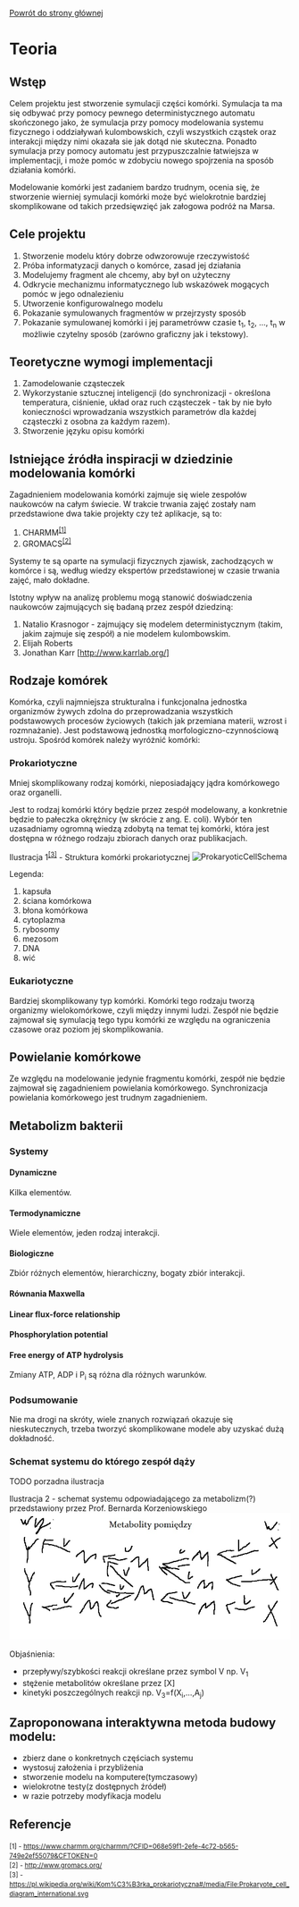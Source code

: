 [Powrót do strony głównej](index)
# Teoria

## Wstęp

Celem projektu jest stworzenie symulacji części komórki. Symulacja ta ma się odbywać przy pomocy pewnego deterministycznego automatu skończonego jako, że symulacja przy pomocy modelowania systemu fizycznego i oddziaływań kulombowskich, czyli wszystkich cząstek oraz interakcji między nimi okazała sie jak dotąd nie skuteczna.
Ponadto symulacja przy pomocy automatu jest przypuszczalnie łatwiejsza w implementacji, i może pomóc w zdobyciu nowego spojrzenia na sposób działania komórki.

Modelowanie komórki jest zadaniem bardzo trudnym, ocenia się, że stworzenie wierniej symulacji komórki może być wielokrotnie bardziej skomplikowane od takich przedsięwzięć jak załogowa podróż na Marsa.


## Cele projektu

1. Stworzenie modelu który dobrze odwzorowuje rzeczywistość
2. Próba informatyzacji danych o komórce, zasad jej działania
3. Modelujemy fragment ale chcemy, aby był on użyteczny
4. Odkrycie mechanizmu informatycznego lub wskazówek mogących pomóc w jego odnalezieniu
5. Utworzenie konfigurowalnego modelu
6. Pokazanie symulowanych fragmentów w przejrzysty sposób 
7. Pokazanie symulowanej komórki i jej parametróww czasie t<sub>1</sub>, t<sub>2</sub>, ..., t<sub>n</sub> w możliwie czytelny sposób (zarówno graficzny jak i tekstowy). 

## Teoretyczne wymogi implementacji

1. Zamodelowanie cząsteczek
2. Wykorzystanie sztucznej inteligencji (do synchronizacji - określona temperatura, ciśnienie, układ oraz ruch cząsteczek - tak by nie było konieczności wprowadzania wszystkich parametrów dla każdej cząsteczki z osobna za każdym razem). 
3. Stworzenie języku opisu komórki 


## Istniejące źródła inspiracji w dziedzinie modelowania komórki

Zagadnieniem modelowania komórki zajmuje się wiele zespołów naukowców na całym świecie.
W trakcie trwania zajęć zostały nam przedstawione dwa takie projekty czy też aplikacje, są to:

1. CHARMM<sup>[[1]](#ref1)</sup>
2. GROMACS<sup>[[2]](#ref2)</sup>

Systemy te są oparte na symulacji fizycznych zjawisk, zachodzących w komórce i są, według wiedzy ekspertów przedstawionej w czasie trwania zajęć, mało dokładne.


Istotny wpływ na analizę problemu mogą stanowić doświadczenia naukowców zajmujących się badaną przez zespół dziedziną:

1. Natalio Krasnogor - zajmujący się modelem deterministycznym (takim, jakim zajmuje się zespół) a nie modelem kulombowskim. 
2. Elijah Roberts 
3. Jonathan Karr [http://www.karrlab.org/]


## Rodzaje komórek

Komórka, czyli najmniejsza strukturalna i funkcjonalna jednostka organizmów żywych zdolna do przeprowadzania wszystkich podstawowych procesów życiowych (takich jak przemiana materii, wzrost i rozmnażanie). Jest podstawową jednostką
morfologiczno-czynnościową ustroju. Spośród komórek należy wyróżnić komórki:

### Prokariotyczne

Mniej skomplikowany rodzaj komórki, nieposiadający jądra komórkowego oraz organelli.

Jest to rodzaj komórki który będzie przez zespół modelowany, a konkretnie będzie to pałeczka okrężnicy (w skrócie z ang. E. coli).
Wybór ten uzasadniamy ogromną wiedzą zdobytą na temat tej komórki, która jest dostępna w różnego rodzaju zbiorach danych oraz publikacjach.

Ilustracja 1<sup>[[3]](#ref3)</sup> - Struktura komórki prokariotycznej
![ProkaryoticCellSchema](https://upload.wikimedia.org/wikipedia/commons/e/e4/Prokaryote_cell_diagram_international.svg "ProkaryoticCell")

Legenda:
1. kapsuła
2. ściana komórkowa
3. błona komórkowa
4. cytoplazma
5. rybosomy
6. mezosom
7. DNA
8. wić


### Eukariotyczne

Bardziej skomplikowany typ komórki. Komórki tego rodzaju tworzą organizmy wielokomórkowe, czyli między innymi ludzi.
Zespół nie będzie zajmował się symulacją tego typu komórki ze względu na ograniczenia czasowe oraz poziom jej skomplikowania.


## Powielanie komórkowe

Ze względu na modelowanie jedynie fragmentu komórki, zespół nie będzie zajmował się zagadnieniem powielania komórkowego.
Synchronizacja powielania komórkowego jest trudnym zagadnieniem.


## Metabolizm bakterii

### Systemy

#### Dynamiczne

Kilka elementów.

#### Termodynamiczne

Wiele elementów, jeden rodzaj interakcji.

#### Biologiczne

Zbiór różnych elementów, hierarchiczny, bogaty zbiór interakcji.

#### Równania Maxwella

#### Linear flux-force relationship

#### Phosphorylation potential

#### Free energy of ATP hydrolysis

Zmiany ATP, ADP i P<sub>i</sub> są różna dla różnych warunków.

### Podsumowanie

Nie ma drogi na skróty, wiele znanych rozwiązań okazuje się nieskutecznych, trzeba tworzyć skomplikowane modele aby uzyskać dużą dokładność.


### Schemat systemu do którego zespół dąży

TODO porzadna ilustracja

Ilustracja 2 - schemat systemu odpowiadającego za metabolizm(?) przedstawiony przez Prof. Bernarda Korzeniowskiego
![SystemSchematic](StubSystemSchematic.jpg "SystemSchematic")

Objaśnienia:
- przepływy/szybkości reakcji określane przez symbol V np. V<sub>1</sub>
- stężenie metabolitów określane przez [X]
- kinetyki poszczególnych reakcji np. V<sub>3</sub>=f(X<sub>i</sub>,...,A<sub>j</sub>)


## Zaproponowana interaktywna metoda budowy modelu:

- zbierz dane o konkretnych częściach systemu
- wystosuj założenia i przybliżenia
- stworzenie modelu na komputere(tymczasowy)
- wielokrotne testy(z dostępnych źródeł)
- w razie potrzeby modyfikacja modelu






## Referencje

<small><a name="ref1">[1]</a> - https://www.charmm.org/charmm/?CFID=068e59f1-2efe-4c72-b565-749e2ef55079&CFTOKEN=0</small>
<br>
<small><a name="ref2">[2]</a> - http://www.gromacs.org/</small>
<br>
<small><a name="ref3">[3]</a> - https://pl.wikipedia.org/wiki/Kom%C3%B3rka_prokariotyczna#/media/File:Prokaryote_cell_diagram_international.svg</small>





